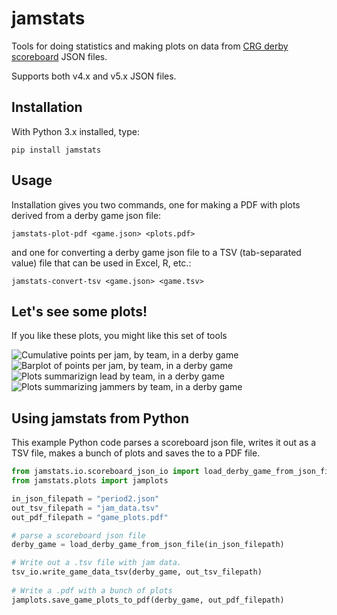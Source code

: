 # jamstats
Tools for doing statistics and making plots on data from [CRG derby scoreboard](https://github.com/rollerderby/scoreboard) JSON files.

Supports both v4.x and v5.x JSON files.

## Installation

With Python 3.x installed, type:

`pip install jamstats`

## Usage

Installation gives you two commands, one for making a PDF with plots derived from a derby game json file:

`jamstats-plot-pdf <game.json> <plots.pdf>`

and one for converting a derby game json file to a TSV (tab-separated value) file that can be used in Excel, R, etc.:

`jamstats-convert-tsv <game.json> <game.tsv>`

## Let's see some plots!

If you like these plots, you might like this set of tools

![Cumulative points per jam, by team, in a derby game](https://github.com/dhmay/jamstats/blob/main/resources/cumulative_score_by_jam.png)
![Barplot of points per jam, by team, in a derby game](https://github.com/dhmay/jamstats/blob/main/resources/jam_points_barplot.png)
![Plots summarizign lead by team, in a derby game](https://github.com/dhmay/jamstats/blob/main/resources/lead_summary.png)
![Plots summarizing jammers by team, in a derby game](https://github.com/dhmay/jamstats/blob/main/resources/jammer_summary.png)

## Using jamstats from Python

This example Python code parses a scoreboard json file, writes it out as a TSV file, makes a bunch of plots and saves the to a PDF file.

```python
from jamstats.io.scoreboard_json_io import load_derby_game_from_json_file
from jamstats.plots import jamplots

in_json_filepath = "period2.json"
out_tsv_filepath = "jam_data.tsv"
out_pdf_filepath = "game_plots.pdf"

# parse a scoreboard json file
derby_game = load_derby_game_from_json_file(in_json_filepath)

# Write out a .tsv file with jam data.
tsv_io.write_game_data_tsv(derby_game, out_tsv_filepath)
                                       
# Write a .pdf with a bunch of plots
jamplots.save_game_plots_to_pdf(derby_game, out_pdf_filepath)
```
